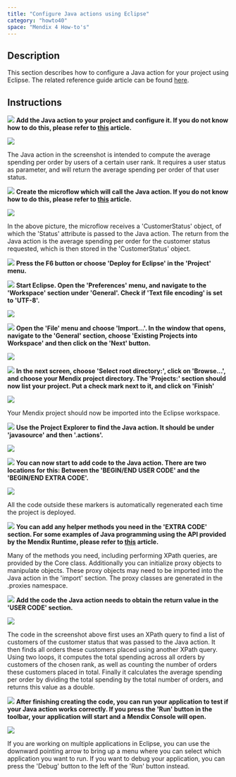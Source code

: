 ```yaml
---
title: "Configure Java actions using Eclipse"
category: "howto40"
space: "Mendix 4 How-to's"
---
```

## Description

This section describes how to configure a Java action for your project using Eclipse. The related reference guide article can be found [here](https://world.mendix.com/pages/releaseview.action?pageId=12747302).

## Instructions

![](attachments/819203/917932.png) **Add the Java action to your project and configure it. If you do not know how to do this, please refer to [this](/howto25/Add+and+configure+a+Java+action) article.**

![](attachments/2621631/2752975.png)

The Java action in the screenshot is intended to compute the average spending per order by users of a certain user rank. It requires a user status as parameter, and will return the average spending per order of that user status.

![](attachments/819203/917932.png) **Create the microflow which will call the Java action. If you do not know how to do this, please refer to [this](add-an-activity-to-a-microflow) article.**

![](attachments/2621631/2752980.png)

In the above picture, the microflow receives a 'CustomerStatus' object, of which the 'Status' attribute is passed to the Java action. The return from the Java action is the average spending per order for the customer status requested, which is then stored in the 'CustomerStatus' object.

![](attachments/819203/917932.png) **Press the F6 button or choose 'Deploy for Eclipse' in the 'Project' menu.**

![](attachments/819203/917932.png) **Start Eclipse. Open the 'Preferences' menu, and navigate to the 'Workspace' section under 'General'. Check if 'Text file encoding' is set to 'UTF-8'.**

![](attachments/2621631/2752974.png)

![](attachments/819203/917932.png) **Open the 'File' menu and choose 'Import...'. In the window that opens, navigate to the 'General' section, choose 'Existing Projects into Workspace' and then click on the 'Next' button.**

![](attachments/2621631/2752977.png)

![](attachments/819203/917932.png) **In the next screen, choose 'Select root directory:', click on 'Browse...', and choose your Mendix project directory. The 'Projects:' section should now list your project. Put a check mark next to it, and click on 'Finish'**

![](attachments/2621631/2752972.png)

Your Mendix project should now be imported into the Eclipse workspace.

![](attachments/819203/917932.png) **Use the Project Explorer to find the Java action. It should be under 'javasource' and then '<ModuleName>.actions'.**

![](attachments/2621631/2752979.png)

![](attachments/819203/917932.png) **You can now start to add code to the Java action. There are two locations for this: Between the 'BEGIN/END USER CODE' and the 'BEGIN/END EXTRA CODE'.**

![](attachments/2621631/2752978.png)

All the code outside these markers is automatically regenerated each time the project is deployed.

![](attachments/819203/917932.png) **You can add any helper methods you need in the 'EXTRA CODE' section. For some examples of Java programming using the API provided by the Mendix Runtime, please refer to [this](https://world.mendix.com/pages/releaseview.action?pageId=12747478) article.**

Many of the methods you need, including performing XPath queries, are provided by the Core class. Additionally you can initialize proxy objects to manipulate objects. These proxy objects may need to be imported into the Java action in the 'import' section. The proxy classes are generated in the <ModuleName>.proxies namespace.

![](attachments/819203/917932.png) **Add the code the Java action needs to obtain the return value in the 'USER CODE' section.**

![](attachments/2621631/2752981.png)

The code in the screenshot above first uses an XPath query to find a list of customers of the customer status that was passed to the Java action. It then finds all orders these customers placed using another XPath query. Using two loops, it computes the total spending across all orders by customers of the chosen rank, as well as counting the number of orders these customers placed in total. Finally it calculates the average spending per order by dividing the total spending by the total number of orders, and returns this value as a double.

![](attachments/819203/917932.png) **After finishing creating the code, you can run your application to test if your Java action works correctly. If you press the 'Run' button in the toolbar, your application will start and a Mendix Console will open.**

![](attachments/2621631/2752976.png)

If you are working on multiple applications in Eclipse, you can use the downward pointing arrow to bring up a menu where you can select which application you want to run. If you want to debug your application, you can press the 'Debug' button to the left of the 'Run' button instead.

